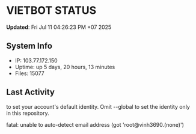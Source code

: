 # VIETBOT STATUS
**Updated**: Fri Jul 11 04:26:23 PM +07 2025

## System Info
- IP: 103.77.172.150
- Uptime: up 5 days, 20 hours, 13 minutes
- Files: 15077

## Last Activity

to set your account's default identity.
Omit --global to set the identity only in this repository.

fatal: unable to auto-detect email address (got 'root@vinh3690.(none)')
